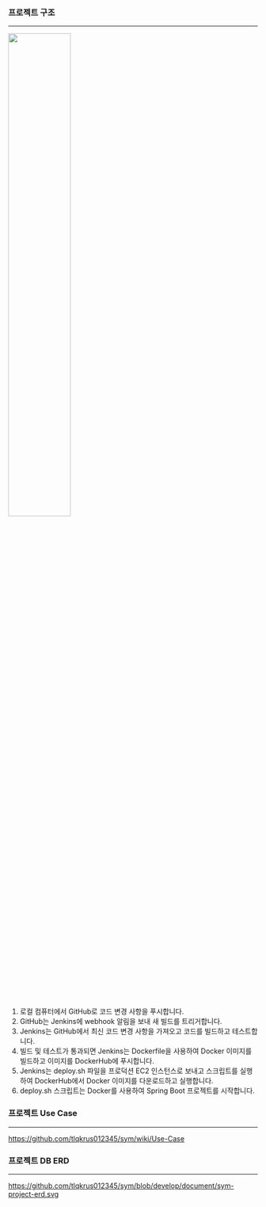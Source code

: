 ### 프로젝트 구조
---
<img src=https://user-images.githubusercontent.com/82653075/221523404-e694f1f5-5035-47f7-93e9-7a060234481b.png width="50%"/>

1. 로컬 컴퓨터에서 GitHub로 코드 변경 사항을 푸시합니다.
2. GitHub는 Jenkins에 webhook 알림을 보내 새 빌드를 트리거합니다.
3. Jenkins는 GitHub에서 최신 코드 변경 사항을 가져오고 코드를 빌드하고 테스트합니다.
4. 빌드 및 테스트가 통과되면 Jenkins는 Dockerfile을 사용하여 Docker 이미지를 빌드하고 이미지를 DockerHub에 푸시합니다.
5. Jenkins는 deploy.sh 파일을 프로덕션 EC2 인스턴스로 보내고 스크립트를 실행하여 DockerHub에서 Docker 이미지를 다운로드하고 실행합니다.
6. deploy.sh 스크립트는 Docker를 사용하여 Spring Boot 프로젝트를 시작합니다.

### 프로젝트 Use Case
---
https://github.com/tlqkrus012345/sym/wiki/Use-Case

### 프로젝트 DB ERD
---
https://github.com/tlqkrus012345/sym/blob/develop/document/sym-project-erd.svg
